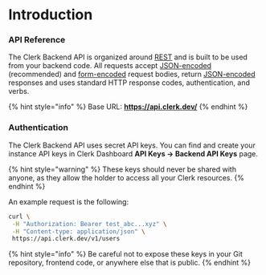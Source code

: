 # Introduction

### API Reference&#x20;

The Clerk Backend API is organized around [REST](http://en.wikipedia.org/wiki/Representational\_State\_Transfer) and is built to be used from your backend code. All requests accept [JSON-encoded](https://www.json.org/json-en.html) (recommended) and [form-encoded](https://en.wikipedia.org/wiki/POST\_\(HTTP\)#Use\_for\_submitting\_web\_forms) request bodies, return [JSON-encoded](https://www.json.org/json-en.html) responses and uses standard HTTP response codes, authentication, and verbs.

{% hint style="info" %}
Base URL: **https://api.clerk.dev/**
{% endhint %}

### Authentication

The Clerk Backend API uses secret API keys. You can find and create your instance API keys in Clerk Dashboard **API Keys -> Backend API Keys** page.&#x20;

{% hint style="warning" %}
These keys should never be shared with anyone, as they allow the holder to access all your Clerk resources.
{% endhint %}

&#x20;An example request is the following:

```bash
curl \
 -H "Authorization: Bearer test_abc...xyz" \
 -H "Content-type: application/json" \ 
 https://api.clerk.dev/v1/users
```

{% hint style="info" %}
Be careful not to expose these keys in your Git repository, frontend code, or anywhere else that is public.&#x20;
{% endhint %}

